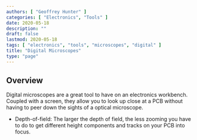 ```yaml
---
authors: [ "Geoffrey Hunter" ]
categories: [ "Electronics", "Tools" ]
date: 2020-05-18
description: ""
draft: false
lastmod: 2020-05-18
tags: [ "electronics", "tools", "microscopes", "digital" ]
title: "Digital Microscopes"
type: "page"
---
```


## Overview

Digital microscopes are a great tool to have on an electronics workbench. Coupled with a screen, they allow you to look up close at a PCB without having to peer down the sights of a optical microscope.

* Depth-of-field: The larger the depth of field, the less zooming you have to do to get different height components and tracks on your PCB into focus.

